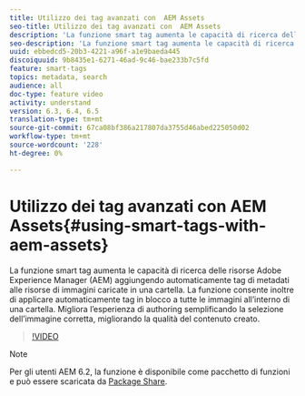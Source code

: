 ```yaml
---
title: Utilizzo dei tag avanzati con  AEM Assets
seo-title: Utilizzo dei tag avanzati con  AEM Assets
description: 'La funzione smart tag aumenta le capacità di ricerca delle risorse Adobe Experience Manager (AEM) aggiungendo automaticamente tag di metadati alle risorse di immagini caricate in una cartella. La funzione consente inoltre di applicare automaticamente tag in blocco a tutte le immagini all’interno di una cartella. Migliora l’esperienza di authoring semplificando la selezione dell’immagine corretta, migliorando la qualità del contenuto creato. '
seo-description: 'La funzione smart tag aumenta le capacità di ricerca delle risorse Adobe Experience Manager (AEM) aggiungendo automaticamente tag di metadati alle risorse di immagini caricate in una cartella. La funzione consente inoltre di applicare automaticamente tag in blocco a tutte le immagini all’interno di una cartella. Migliora l’esperienza di authoring semplificando la selezione dell’immagine corretta, migliorando la qualità del contenuto creato. '
uuid: ebbedcd5-20b3-4221-a96f-a1e9baeda445
discoiquuid: 9b8435e1-6271-46ad-9c46-bae233b7c5fd
feature: smart-tags
topics: metadata, search
audience: all
doc-type: feature video
activity: understand
version: 6.3, 6.4, 6.5
translation-type: tm+mt
source-git-commit: 67ca08bf386a217807da3755d46abed225050d02
workflow-type: tm+mt
source-wordcount: '228'
ht-degree: 0%

---
```



# Utilizzo dei tag avanzati con  AEM Assets{#using-smart-tags-with-aem-assets}

La funzione smart tag aumenta le capacità di ricerca delle risorse Adobe Experience Manager (AEM) aggiungendo automaticamente tag di metadati alle risorse di immagini caricate in una cartella. La funzione consente inoltre di applicare automaticamente tag in blocco a tutte le immagini all’interno di una cartella. Migliora l’esperienza di authoring semplificando la selezione dell’immagine corretta, migliorando la qualità del contenuto creato.

>[!VIDEO](https://video.tv.adobe.com/v/17019/?quality=9&learn=on)

>[!NOTE]
>
>Per gli utenti AEM 6.2, la funzione è disponibile come pacchetto di funzioni e può essere scaricata da [Package Share](https://www.adobeaemcloud.com/content/packageshare/tools/login.html).

